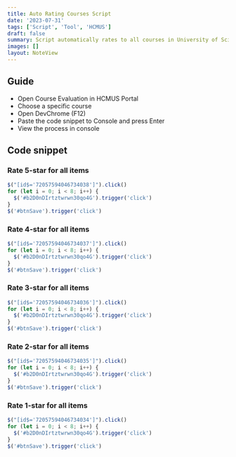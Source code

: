 ```yaml
---
title: Auto Rating Courses Script
date: '2023-07-31'
tags: ['Script', 'Tool', 'HCMUS']
draft: false
summary: Script automatically rates to all courses in University of Science.
images: []
layout: NoteView
---
```


## Guide

- Open Course Evaluation in HCMUS Portal
- Choose a specific course
- Open DevChrome (F12)
- Paste the code snippet to Console and press Enter
- View the process in console

## Code snippet

### Rate 5-star for all items

```js
$("[id$='72057594046734038']").click()
for (let i = 0; i < 8; i++) {
  $('#b2D0nDIrtztwrwn30qo4G').trigger('click')
}
$('#btnSave').trigger('click')
```

### Rate 4-star for all items

```js
$("[id$='72057594046734037']").click()
for (let i = 0; i < 8; i++) {
  $('#b2D0nDIrtztwrwn30qo4G').trigger('click')
}
$('#btnSave').trigger('click')
```

### Rate 3-star for all items

```js
$("[id$='72057594046734036']").click()
for (let i = 0; i < 8; i++) {
  $('#b2D0nDIrtztwrwn30qo4G').trigger('click')
}
$('#btnSave').trigger('click')
```

### Rate 2-star for all items

```js
$("[id$='72057594046734035']").click()
for (let i = 0; i < 8; i++) {
  $('#b2D0nDIrtztwrwn30qo4G').trigger('click')
}
$('#btnSave').trigger('click')
```

### Rate 1-star for all items

```js
$("[id$='72057594046734034']").click()
for (let i = 0; i < 8; i++) {
  $('#b2D0nDIrtztwrwn30qo4G').trigger('click')
}
$('#btnSave').trigger('click')
```
